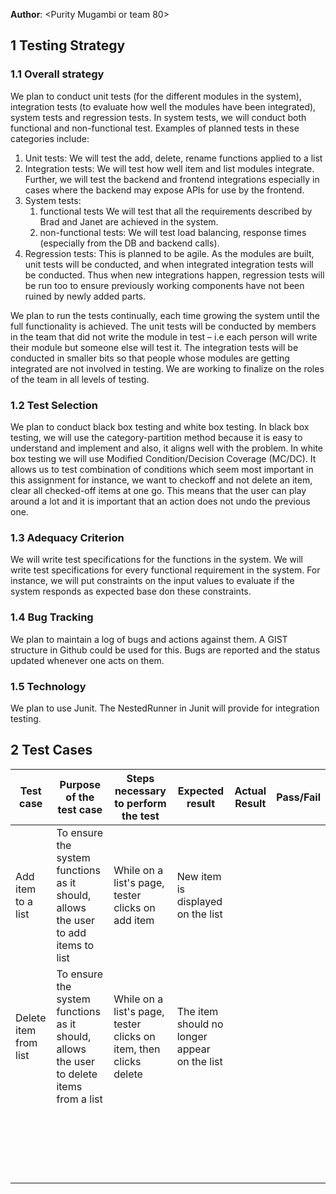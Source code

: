 
**Author**: \<Purity Mugambi or team 80\>

## 1 Testing Strategy

### 1.1 Overall strategy

We plan to conduct unit tests (for the different modules in the system), integration tests (to evaluate how well the modules have been integrated), system tests and regression tests. In system tests, we will conduct both functional and non-functional test. Examples of planned tests in these categories include:

1. Unit tests:
We will test the add, delete, rename functions applied to a list
2. Integration tests:
We will test how well item and list modules integrate. Further, we will test the backend and frontend integrations especially in cases where the backend may expose APIs for use by the frontend.
3. System tests:
	1. functional tests
	We will test that all the requirements described by Brad and Janet are achieved in the system.
	2. non-functional tests:
	We will test load balancing, response times (especially from the DB and backend calls).
4. Regression tests:
This is planned to be agile. As the modules are built, unit tests will be conducted, and when integrated integration tests will be conducted. Thus when new integrations happen, regression tests will be run too to ensure previously working components have not been ruined by newly added parts.

We plan to run the tests continually, each time growing the system until the full functionality is achieved. The unit tests will be conducted by members in the team that did not write the module in test – i.e each person will write their module but someone else will test it. The integration tests will be conducted in smaller bits so that people whose modules are getting integrated are not involved in testing. We are working to finalize on the roles of the team in all levels of testing.

### 1.2 Test Selection
We plan to conduct black box testing and white box testing. In black box testing, we will use the category-partition method because it is easy to understand and implement and also, it aligns well with the problem. In white box testing we will use Modified Condition/Decision Coverage (MC/DC). It allows us to test combination of conditions which seem most important in this assignment for instance, we want to checkoff and not delete an item, clear all checked-off items at one go. This means that the user can play around a lot and it is important that an action does not undo the previous one.

### 1.3 Adequacy Criterion
We will write test specifications for the functions in the system. We will write test specifications for every functional requirement in the system. For instance, we will put constraints on the input values to evaluate if the system responds as expected base don these constraints.

### 1.4 Bug Tracking

We plan to maintain a log of bugs and actions against them. A GIST structure in Github could be used for this. Bugs are reported and the status updated whenever one acts on them.

### 1.5 Technology
We plan to use Junit. The NestedRunner in Junit will provide for integration testing.


## 2 Test Cases

| Test case             | Purpose of the test case                                                                 | Steps necessary to perform the test                               | Expected result                              | Actual Result | Pass/Fail |
|-----------------------|------------------------------------------------------------------------------------------|-------------------------------------------------------------------|----------------------------------------------|---------------|-----------|
| Add item to a list    | To ensure the system functions as it should, allows the user to add items to list        | While on a list's page, tester clicks on add item                 | New item is displayed on the list            |               |           |
| Delete item from list | To ensure the system functions as it should, allows the user to delete items from a list | While on a list's page, tester clicks on item, then clicks delete | The item should no longer appear on the list |               |           |
|                       |                                                                                          |                                                                   |                                              |               |           |
|                       |                                                                                          |                                                                   |                                              |               |           |
|                       |                                                                                          |                                                                   |                                              |               |           |
|                       |                                                                                          |                                                                   |                                              |               |           |
|                       |                                                                                          |                                                                   |                                              |               |           |
|                       |                                                                                          |                                                                   |                                              |               |           |
|                       |                                                                                          |                                                                   |                                              |               |           |
|                       |                                                                                          |                                                                   |                                              |               |           |
|                       |                                                                                          |                                                                   |                                              |               |           |
|                       |                                                                                          |                                                                   |                                              |               |           |
|                       |                                                                                          |                                                                   |                                              |               |           |
|                       |                                                                                          |                                                                   |                                              |               |           |
|                       |                                                                                          |                                                                   |                                              |               |           |
|                       |                                                                                          |                                                                   |                                              |               |           |
|                       |                                                                                          |                                                                   |                                              |               |           |
|                       |                                                                                          |                                                                   |                                              |               |           |
|                       |                                                                                          |                                                                   |                                              |               |           |
|                       |                                                                                          |                                                                   |                                              |               |           |
|                       |                                                                                          |                                                                   |                                              |               |           |
|                       |                                                                                          |                                                                   |                                              |               |           |
